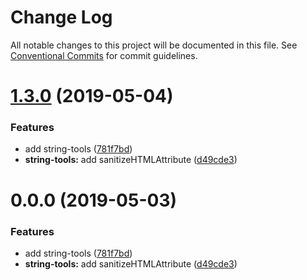 # Change Log

All notable changes to this project will be documented in this file.
See [Conventional Commits](https://conventionalcommits.org) for commit guidelines.

# [1.3.0](https://github.com/kei-ito/maxi/compare/v1.2.3...v1.3.0) (2019-05-04)


### Features

* add string-tools ([781f7bd](https://github.com/kei-ito/maxi/commit/781f7bd))
* **string-tools:** add sanitizeHTMLAttribute ([d49cde3](https://github.com/kei-ito/maxi/commit/d49cde3))





<a name="0.0.0"></a>
# 0.0.0 (2019-05-03)


### Features

* add string-tools ([781f7bd](https://github.com/kei-ito/maxi/commit/781f7bd))
* **string-tools:** add sanitizeHTMLAttribute ([d49cde3](https://github.com/kei-ito/maxi/commit/d49cde3))
